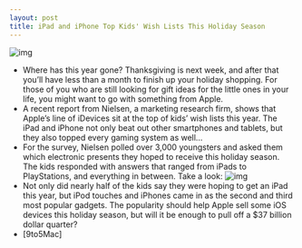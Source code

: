 ```yaml
---
layout: post
title: iPad and iPhone Top Kids' Wish Lists This Holiday Season
---
```

![img](http://media.idownloadblog.com/wp-content/uploads/2011/11/christmas-ipads-e1321593069422.jpg)
* Where has this year gone? Thanksgiving is next week, and after that you’ll have less than a month to finish up your holiday shopping. For those of you who are still looking for gift ideas for the little ones in your life, you might want to go with something from Apple.
* A recent report from Nielsen, a marketing research firm, shows that Apple’s line of iDevices sit at the top of kids’ wish lists this year. The iPad and iPhone not only beat out other smartphones and tablets, but they also topped every gaming system as well…
* For the survey, Nielsen polled over 3,000 youngsters and asked them which electronic presents they hoped to receive this holiday season. The kids responded with answers that ranged from iPads to PlayStations, and everything in between. Take a look:
![img](http://media.idownloadblog.com/wp-content/uploads/2011/11/screen-shot-2011-11-17-at-11-07-04-am.png)
* Not only did nearly half of the kids say they were hoping to get an iPad this year, but iPod touches and iPhones came in as the second and third most popular gadgets. The popularity should help Apple sell some iOS devices this holiday season, but will it be enough to pull off a $37 billion dollar quarter?
* [9to5Mac]

